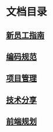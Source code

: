 
# 文档目录
## [新员工指南](./新人入门/新员工指南.md)
## [编码规范](./编码规范/前端规范文档.md)
## [项目管理](./项目管理/项目搭建.md)
## [技术分享](./技术分享/技术分享介绍.md)
## [前端规划](./前端规划/前端工作规划.md)